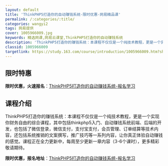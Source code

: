 ```yaml
---
layout: default
title: 'ThinkPHP5打造你的自动赚钱系统-限时优惠-网易精品课'
permalink: /:categories/:title/
categories: wangyi2
tags: 网易提供
cover: 1005966009.jpg
keywords: 精选网课,网易云课堂,ThinkPHP5打造你的自动赚钱系统
description: 'ThinkPHP5打造你的赚钱系统：本课程不仅仅是一个纯技术教程，更是一个实现你财务自由的综合课程，其中包括thinkp'
classid: 1005966009
targetlink: https://study.163.com/course/introduction/1005966009.htm?share=1&shareId=1025206652&utm_campaign=share&utm_medium=iphoneShare&utm_source=&utm_u=1025206652
---
```


## 限时特惠

**限时优惠，火速报名**：[ThinkPHP5打造你的自动赚钱系统-报名学习](https://study.163.com/course/introduction/1005966009.htm?share=1&shareId=1025206652&utm_campaign=share&utm_medium=iphoneShare&utm_source=&utm_u=1025206652)

## 课程介绍

ThinkPHP5打造你的赚钱系统：本课程不仅仅是一个纯技术教程，更是一个实现你财务自由的综合课程，其中包括thinkphp5入门、自动赚钱系统前端、后端的开发，也包括了微信登录，微信支付，支付宝支付，会员管理、订单结算等技术内容，还包括系统推销的文案撰写，推广技巧等一系列内容，让你真正体验自动赚钱的感觉。课程正在全力更新中，每周至少更新一章内容（3-6个课时），更多精彩敬请期待。

**限时优惠，报名地址**：[ThinkPHP5打造你的自动赚钱系统-报名学习](https://study.163.com/course/introduction/1005966009.htm?share=1&shareId=1025206652&utm_campaign=share&utm_medium=iphoneShare&utm_source=&utm_u=1025206652)

